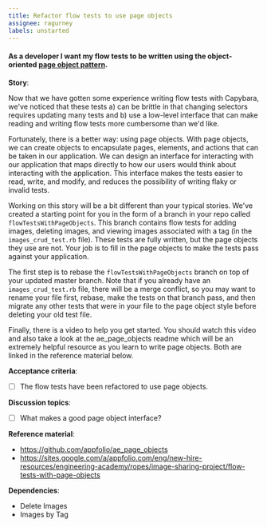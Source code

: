 ```yaml
---
title: Refactor flow tests to use page objects
assignee: ragurney 
labels: unstarted
---
```


#### As a developer I want my flow tests to be written using the object-oriented [page object pattern](http://martinfowler.com/bliki/PageObject.html).

__Story__:

Now that we have gotten some experience writing flow tests with Capybara,
we've noticed that these tests a) can be brittle in that changing selectors
requires updating many tests and b) use a low-level interface that can make
reading and writing flow tests more cumbersome than we'd like.

Fortunately, there is a better way: using page objects. With page objects,
we can create objects to encapsulate pages, elements, and actions that can be
taken in our application. We can design an interface for interacting with our
application that maps directly to how our users would think about interacting
with the application. This interface makes the tests easier to read, write,
and modify, and reduces the possibility of writing flaky or invalid tests.

Working on this story will be a bit different than your typical stories. We've
created a starting point for you in the form of a branch in your repo called
`flowTestsWithPageObjects`. This branch contains flow tests for adding images,
deleting images, and viewing images associated with a tag (in the
`images_crud_test.rb` file). These tests are fully written, but the page
objects they use are not. Your job is to fill in the page objects to make the
tests pass against your application.

The first step is to rebase the `flowTestsWithPageObjects` branch on top of
your updated master branch. Note that if you already have an
`images_crud_test.rb` file, there will be a merge conflict, so you may want to
rename your file first, rebase, make the tests on that branch pass, and then
migrate any other tests that were in your file to the page object style before
deleting your old test file.

Finally, there is a video to help you get started. You should watch this video
and also take a look at the ae_page_objects readme which will be an extremely
helpful resource as you learn to write page objects. Both are linked in the
reference material below.

__Acceptance criteria__:
- [ ] The flow tests have been refactored to use page objects.

__Discussion topics__:
- [ ] What makes a good page object interface?

__Reference material__:
- https://github.com/appfolio/ae_page_objects
- https://sites.google.com/a/appfolio.com/eng/new-hire-resources/engineering-academy/ropes/image-sharing-project/flow-tests-with-page-objects

__Dependencies__:
- Delete Images
- Images by Tag
